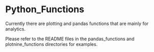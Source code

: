 # Python_Functions

Currently there are plotting and pandas functions that are mainly for analytics.

Please refer to the README files in the pandas_functions and plotnine_functions directories for examples. 

